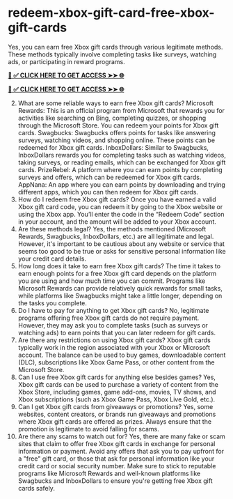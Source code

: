 # redeem-xbox-gift-card-free-xbox-gift-cards
Yes, you can earn free Xbox gift cards through various legitimate methods. These methods typically involve completing tasks like surveys, watching ads, or participating in reward programs.


**[📌 ✅ CLICK HERE TO GET ACCESS ➤➤ 🌐](https://newmegadeals.xyz/xbox-giftcard/)**



**[📌 ✅ CLICK HERE TO GET ACCESS ➤➤ 🌐](https://newmegadeals.xyz/xbox-giftcard/)**


2. What are some reliable ways to earn free Xbox gift cards?
Microsoft Rewards: This is an official program from Microsoft that rewards you for activities like searching on Bing, completing quizzes, or shopping through the Microsoft Store. You can redeem your points for Xbox gift cards.
Swagbucks: Swagbucks offers points for tasks like answering surveys, watching videos, and shopping online. These points can be redeemed for Xbox gift cards.
InboxDollars: Similar to Swagbucks, InboxDollars rewards you for completing tasks such as watching videos, taking surveys, or reading emails, which can be exchanged for Xbox gift cards.
PrizeRebel: A platform where you can earn points by completing surveys and offers, which can be redeemed for Xbox gift cards.
AppNana: An app where you can earn points by downloading and trying different apps, which you can then redeem for Xbox gift cards.
3. How do I redeem free Xbox gift cards?
Once you have earned a valid Xbox gift card code, you can redeem it by going to the Xbox website or using the Xbox app. You’ll enter the code in the “Redeem Code” section in your account, and the amount will be added to your Xbox account.
4. Are these methods legal?
Yes, the methods mentioned (Microsoft Rewards, Swagbucks, InboxDollars, etc.) are all legitimate and legal. However, it's important to be cautious about any website or service that seems too good to be true or asks for sensitive personal information like your credit card details.
5. How long does it take to earn free Xbox gift cards?
The time it takes to earn enough points for a free Xbox gift card depends on the platform you are using and how much time you can commit. Programs like Microsoft Rewards can provide relatively quick rewards for small tasks, while platforms like Swagbucks might take a little longer, depending on the tasks you complete.
6. Do I have to pay for anything to get Xbox gift cards?
No, legitimate programs offering free Xbox gift cards do not require payment. However, they may ask you to complete tasks (such as surveys or watching ads) to earn points that you can later redeem for gift cards.
7. Are there any restrictions on using Xbox gift cards?
Xbox gift cards typically work in the region associated with your Xbox or Microsoft account. The balance can be used to buy games, downloadable content (DLC), subscriptions like Xbox Game Pass, or other content from the Microsoft Store.
8. Can I use free Xbox gift cards for anything else besides games?
Yes, Xbox gift cards can be used to purchase a variety of content from the Xbox Store, including games, game add-ons, movies, TV shows, and Xbox subscriptions (such as Xbox Game Pass, Xbox Live Gold, etc.).
9. Can I get Xbox gift cards from giveaways or promotions?
Yes, some websites, content creators, or brands run giveaways and promotions where Xbox gift cards are offered as prizes. Always ensure that the promotion is legitimate to avoid falling for scams.
10. Are there any scams to watch out for?
Yes, there are many fake or scam sites that claim to offer free Xbox gift cards in exchange for personal information or payment. Avoid any offers that ask you to pay upfront for a "free" gift card, or those that ask for personal information like your credit card or social security number.
Make sure to stick to reputable programs like Microsoft Rewards and well-known platforms like Swagbucks and InboxDollars to ensure you're getting free Xbox gift cards safely.
